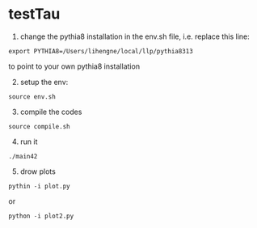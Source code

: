 # testTau


1. change the pythia8 installation in the env.sh file, 
i.e. replace this line:

```
export PYTHIA8=/Users/lihengne/local/llp/pythia8313
```
to point to your own pythia8 installation


2. setup the env:

```
source env.sh
```

3. compile the codes

```
source compile.sh
```

4. run it

```
./main42
```


5. drow plots

```
pythin -i plot.py 
```
or
```
python -i plot2.py
```



